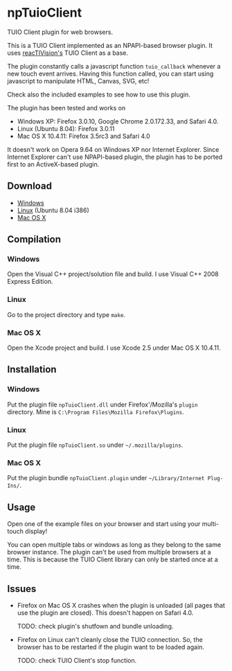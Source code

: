 npTuioClient
============

TUIO Client plugin for web browsers.

This is a TUIO Client implemented as an NPAPI-based browser plugin. It
uses [reacTIVision's](http://reactivision.sourceforge.net/) TUIO
Client as a base.

The plugin constantly calls a javascript function `tuio_callback`
whenever a new touch event arrives. Having this function called, you
can start using javascript to manipulate HTML, Canvas, SVG, etc!

Check also the included examples to see how to use this plugin.

The plugin has been tested and works on

* Windows XP: Firefox 3.0.10, Google Chrome 2.0.172.33, and Safari 4.0.
* Linux (Ubuntu 8.04): Firefox 3.0.11
* Mac OS X 10.4.11: Firefox 3.5rc3 and Safari 4.0

It doesn't work on Opera 9.64 on Windows XP nor Internet Explorer.
Since Internet Explorer can't use NPAPI-based plugin, the plugin has
to be ported first to an ActiveX-based plugin.

Download
--------

* [Windows](http://cloud.github.com/downloads/fajran/npTuioClient/npTuioClient-0.2-win.zip)
* [Linux](http://cloud.github.com/downloads/fajran/npTuioClient/npTuioClient-0.2-linux.tar.gz) (Ubuntu 8.04 i386)
* [Mac OS X](http://cloud.github.com/downloads/fajran/npTuioClient/npTuioClient-0.2-mac.zip)

Compilation
-----------

### Windows

Open the Visual C++ project/solution file and build. I use Visual C++
2008 Express Edition.

### Linux

Go to the project directory and type `make`.

### Mac OS X

Open the Xcode project and build. I use Xcode 2.5 under Mac OS X 10.4.11.

Installation
------------

### Windows

Put the plugin file `npTuioClient.dll` under Firefox'/Mozilla's
`plugin` directory. Mine is `C:\Program Files\Mozilla
Firefox\Plugins`.

### Linux

Put the plugin file `npTuioClient.so` under `~/.mozilla/plugins`.

### Mac OS X

Put the plugin bundle `npTuioClient.plugin` under `~/Library/Internet Plug-Ins/`.

Usage
-----

Open one of the example files on your browser and start using your
multi-touch display!

You can open multiple tabs or windows as long as they belong to the
same browser instance. The plugin can't be used from multiple browsers
at a time. This is because the TUIO Client library can only be started
once at a time.

Issues
------

* Firefox on Mac OS X crashes when the plugin is unloaded (all pages
  that use the plugin are closed). This doesn't happen on Safari 4.0.

  TODO: check plugin's shutfown and bundle unloading.

* Firefox on Linux can't cleanly close the TUIO connection. So, the
  browser has to be restarted if the plugin want to be loaded again.

  TODO: check TUIO Client's stop function.




